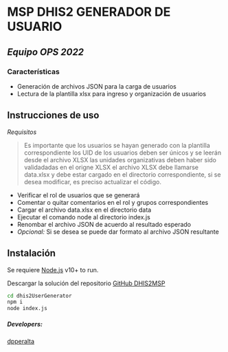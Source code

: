 # MSP DHIS2 GENERADOR DE USUARIO
## _Equipo OPS 2022_

### Características
- Generación de archivos JSON para la carga de usuarios
- Lectura de la plantilla xlsx para ingreso y organización de usuarios

## Instrucciones de uso
_Requisitos_
> Es importante que los usuarios se hayan generado con la plantilla correspondiente
> los UID de los usuarios deben ser únicos y se leerán desde el archivo XLSX
> las unidades organizativas deben haber sido validadadas en el origne XLSX
> el archivo XLSX debe llamarse data.xlsx y debe estar cargado en el directorio
> correspondiente, si se desea modificar, es preciso actualizar el código.

- Verificar el rol de usuarios que se generará
- Comentar o quitar comentarios en el rol y grupos correspondientes
- Cargar el archivo data.xlsx en el directorio data
- Ejecutar el comando node al directorio index.js
- Renombar el archivo JSON de acuerdo al resultado esperado
- _Opcional:_ Si se desea se puede dar formato al archivo JSON resultante



## Instalación

Se requiere [Node.js](https://nodejs.org/) v10+ to run.

Descargar la solución del repositorio [GitHub DHIS2MSP](https://github.com/dpperalta/dhis2users)

```sh
cd dhis2UserGenerator
npm i
node index.js
```


##### Developers:
[dpperalta](https://github.com/dpperalta)
